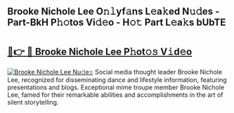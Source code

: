 ## Brooke Nichole Lee O𝚗𝚕yf𝚊ns L𝚎a𝚔ed N𝚞𝚍es - Part-BkH P𝚑𝚘tos Vi𝚍𝚎o - H𝚘𝚝 Part L𝚎a𝚔s bUbTE

# <h2><a href="http://kf06pz.oniu.top/?m=Brooke+Nichole+Lee">🔗👉 🔴 Brooke Nichole Lee P𝚑ot𝚘𝚜 V𝚒d𝚎o</a></h2>

[![Brooke Nichole Lee Nu𝚍e𝚜](https://i.imgur.com/0qMVB7G.gif)](http://kf06pz.oniu.top/?m=Brooke+Nichole+Lee)
Social media thought leader Brooke Nichole Lee, recognized for disseminating dance and lifestyle information, featuring presentations and blogs. Exceptional mime troupe member Brooke Nichole Lee, famed for their remarkable abilities and accomplishments in the art of silent storytelling.  
